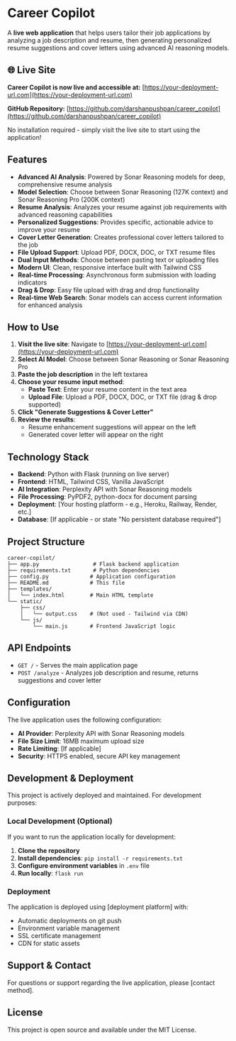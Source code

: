 # Career Copilot

A **live web application** that helps users tailor their job applications by analyzing a job description and resume, then generating personalized resume suggestions and cover letters using advanced AI reasoning models.

## 🌐 Live Site

**Career Copilot is now live and accessible at:** [https://your-deployment-url.com](https://your-deployment-url.com)

**GitHub Repository:** [https://github.com/darshanpushpan/career_copilot](https://github.com/darshanpushpan/career_copilot)

No installation required - simply visit the live site to start using the application!

## Features

- **Advanced AI Analysis**: Powered by Sonar Reasoning models for deep, comprehensive resume analysis
- **Model Selection**: Choose between Sonar Reasoning (127K context) and Sonar Reasoning Pro (200K context)
- **Resume Analysis**: Analyzes your resume against job requirements with advanced reasoning capabilities
- **Personalized Suggestions**: Provides specific, actionable advice to improve your resume
- **Cover Letter Generation**: Creates professional cover letters tailored to the job
- **File Upload Support**: Upload PDF, DOCX, DOC, or TXT resume files
- **Dual Input Methods**: Choose between pasting text or uploading files
- **Modern UI**: Clean, responsive interface built with Tailwind CSS
- **Real-time Processing**: Asynchronous form submission with loading indicators
- **Drag & Drop**: Easy file upload with drag and drop functionality
- **Real-time Web Search**: Sonar models can access current information for enhanced analysis

## How to Use

1. **Visit the live site**: Navigate to [https://your-deployment-url.com](https://your-deployment-url.com)
2. **Select AI Model**: Choose between Sonar Reasoning or Sonar Reasoning Pro
3. **Paste the job description** in the left textarea
4. **Choose your resume input method**:
   - **Paste Text**: Enter your resume content in the text area
   - **Upload File**: Upload a PDF, DOCX, DOC, or TXT file (drag & drop supported)
5. **Click "Generate Suggestions & Cover Letter"**
6. **Review the results**:
   - Resume enhancement suggestions will appear on the left
   - Generated cover letter will appear on the right

## Technology Stack

- **Backend**: Python with Flask (running on live server)
- **Frontend**: HTML, Tailwind CSS, Vanilla JavaScript
- **AI Integration**: Perplexity API with Sonar Reasoning models
- **File Processing**: PyPDF2, python-docx for document parsing
- **Deployment**: [Your hosting platform - e.g., Heroku, Railway, Render, etc.]
- **Database**: [If applicable - or state "No persistent database required"]

## Project Structure

```
career-copilot/
├── app.py                 # Flask backend application
├── requirements.txt       # Python dependencies
├── config.py             # Application configuration
├── README.md             # This file
├── templates/
│   └── index.html        # Main HTML template
└── static/
    ├── css/
    │   └── output.css    # (Not used - Tailwind via CDN)
    └── js/
        └── main.js       # Frontend JavaScript logic
```

## API Endpoints

- `GET /` - Serves the main application page
- `POST /analyze` - Analyzes job description and resume, returns suggestions and cover letter

## Configuration

The live application uses the following configuration:

- **AI Provider**: Perplexity API with Sonar Reasoning models
- **File Size Limit**: 16MB maximum upload size
- **Rate Limiting**: [If applicable]
- **Security**: HTTPS enabled, secure API key management

## Development & Deployment

This project is actively deployed and maintained. For development purposes:

### Local Development (Optional)

If you want to run the application locally for development:

1. **Clone the repository**
2. **Install dependencies**: `pip install -r requirements.txt`
3. **Configure environment variables** in `.env` file
4. **Run locally**: `flask run`

### Deployment

The application is deployed using [deployment platform] with:
- Automatic deployments on git push
- Environment variable management
- SSL certificate management
- CDN for static assets

## Support & Contact

For questions or support regarding the live application, please [contact method].

## License

This project is open source and available under the MIT License.
